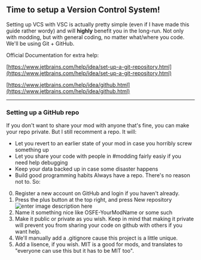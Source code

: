 ## Time to setup a Version Control System!
Setting up VCS with VSC is actually pretty simple (even if I have made this guide rather wordy) and will **highly** benefit you in the long-run. Not only with modding, but with general coding, no matter what/where you code. We'll be using Git + GitHub.

Official Documentation for extra help:

[https://www.jetbrains.com/help/idea/set-up-a-git-repository.html](https://www.jetbrains.com/help/idea/set-up-a-git-repository.html)

[https://www.jetbrains.com/help/idea/github.html](https://www.jetbrains.com/help/idea/github.html)

---

### Setting up a GitHub repo
If you don't want to share your mod with anyone that's fine, you can make your repo private. But I still recomment a repo. It will:
* Let you revert to an earlier state of your mod in case you horribly screw something up
* Let you share your code with people in #modding fairly easiy if you need help debugging
* Keep your data backed up in case some disaster happens
* Build good programming habits
Always have a repo. There's no reason not to. So:
0. Register a new account on GitHub and login if you haven't already.
1. Press the plus button at the top right, and press New repository
![enter image description here](https://i.imgur.com/DvfST3I.png)
3. Name it something nice like OSFE-YourModName or some such
4. Make it public or private as you wish. Keep in mind that making it private will prevent you from sharing your code on github with others if you want help.
5. We'll manually add a .gitignore cause this project is a little unique.
6. Add a lisence, if you wish. MIT is a good for mods, and translates to "everyone can use this but it has to be MIT too". 
